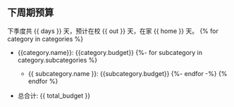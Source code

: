 ## 下周期预算

下季度共 {{ days }} 天，预计在校 {{ out }} 天，在家 {{ home }} 天。
{% for category in categories %}
- {{category.name}}: {{category.budget}}
  {%- for subcategory in category.subcategories %}
  - {{ subcategory.name }}: {{subcategory.budget}}
{%- endfor -%}
{% endfor %}

- 总合计: {{ total_budget }}

